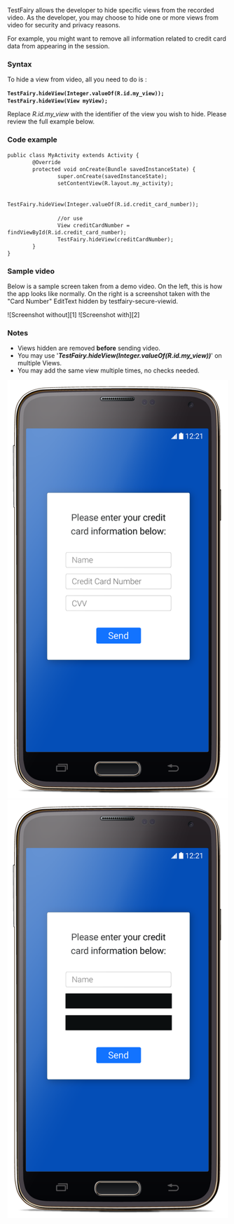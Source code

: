 
TestFairy allows the developer to hide specific views from the recorded video. As the developer, you may choose to hide one or more views from video for security and privacy reasons.

For example, you might want to remove all information related to credit card data from appearing in the session.

### Syntax

To hide a view from video, all you need to do is :

**`TestFairy.hideView(Integer.valueOf(R.id.my_view));`**
**`TestFairy.hideView(View myView);`**

Replace *R.id.my_view* with the identifier of the view you wish to hide. Please review the full example below.

### Code example
```
public class MyActivity extends Activity {
        @Override
        protected void onCreate(Bundle savedInstanceState) {
                super.onCreate(savedInstanceState);
                setContentView(R.layout.my_activity);

                TestFairy.hideView(Integer.valueOf(R.id.credit_card_number));
                
                //or use 
                View creditCardNumber = findViewById(R.id.credit_card_number);
                TestFairy.hideView(creditCardNumber);
        }
}
```

### Sample video

Below is a sample screen taken from a demo video. On the left, this is how the app looks like normally. On the right is a screenshot taken with the "Card Number" EditText hidden by testfairy-secure-viewid.

![Screenshot without][1] ![Screenshot with][2] 

### Notes

* Views hidden are removed **before** sending video.
* You may use '***TestFairy.hideView(Integer.valueOf(R.id.my_view))***' on multiple Views.
* You may add the same view multiple times, no checks needed.

![](../../img/android/hidden_views/android-with-fields.png)
![](../../img/android/hidden_views/android-no-fields.png)

